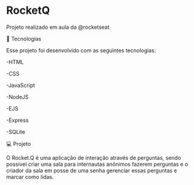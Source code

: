 # RocketQ
Projeto realizado em aula da @rocketseat 

🚀 Tecnologias

Esse projeto foi desenvolvido com as seguintes tecnologias:

-HTML

-CSS

-JavaScript

-NodeJS

-EJS

-Express

-SQLite

💻 Projeto

O Rocket.Q é uma aplicação de interação através de perguntas, sendo possível criar uma sala para internautas anônimos fazerem perguntas e o criador da sala em posse de uma senha gerenciar essas perguntas e marcar como lidas.

